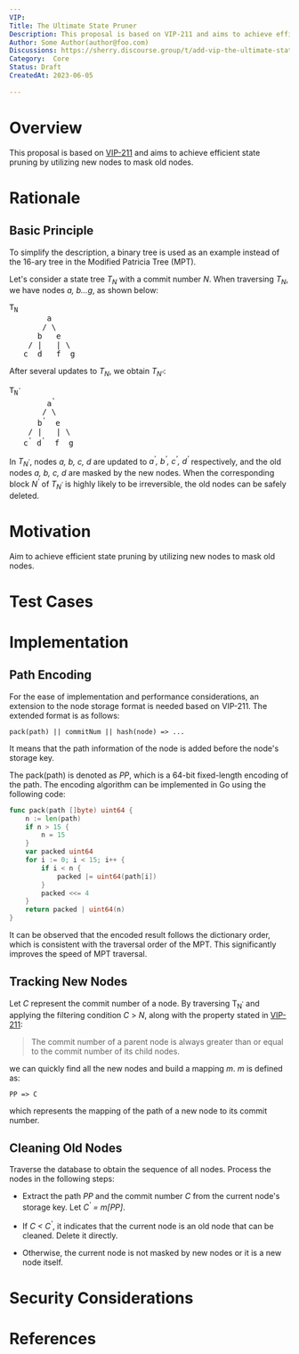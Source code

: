 ```yaml
---
VIP: 
Title: The Ultimate State Pruner
Description: This proposal is based on VIP-211 and aims to achieve efficient state pruning by utilizing new nodes to mask old nodes.
Author: Some Author(author@foo.com)
Discussions: https://sherry.discourse.group/t/add-vip-the-ultimate-state-pruner/17
Category:  Core
Status: Draft
CreatedAt: 2023-06-05
  
---
```


# Overview

This proposal is based on [VIP-211](./VIP-211-zh_CN.md) and aims to achieve efficient state pruning by utilizing new nodes to mask old nodes.

  
# Rationale
## Basic Principle
 
To simplify the description, a binary tree is used as an example instead of the 16-ary tree in the Modified Patricia Tree (MPT).

Let's consider a state tree  *T<sub>N</sub>* with a commit number *N*. When traversing *T<sub>N</sub>*, we have nodes *a, b...g*, as shown below:

<pre>
T<sub>N</sub>
        a
       / \
      b   e
    / |   | \
   c  d   f  g
</pre>

  
After several updates to *T<sub>N</sub>*, we obtain *T<sub>N'<sup></sup></sub>*:

<pre>
T<sub>N<sup>'</sup></sub>
        a<sup>'</sup>
       / \
      b<sup>'</sup>  e
    / |   | \
   c<sup>'</sup> d<sup>'</sup>  f  g
</pre>
  
In *T<sub>N<sup>'</sup></sub>*, nodes *a, b, c, d* are updated to *a<sup>'</sup>, b<sup>'</sup>, c<sup>'</sup>, d<sup>'</sup>* respectively, and the old nodes *a, b, c, d* are masked by the new nodes. When the corresponding block *N<sup>'</sup>* of *T<sub>N<sup>'</sup></sub>* is highly likely to be irreversible, the old nodes can be safely deleted.


  
# Motivation
  
Aim to achieve efficient state pruning by utilizing new nodes to mask old nodes.
  

  

# Test Cases
  
<!--
  This section is optional for non-Core VIPs.

  The Test Cases section should include expected input/output pairs, but may include a succinct set of executable tests. It should not include project build files. No new requirements may be be introduced here (meaning an implementation following only the Specification section should pass all tests here.)
  If the test suite is too large to reasonably be included inline, then consider adding it as one or more files in `../assets/vip-####/`. External links will not be allowed

  TODO: Remove this comment before submitting
-->
  
# Implementation
  
## Path Encoding
  
For the ease of implementation and performance considerations, an extension to the node storage format is needed based on VIP-211. The extended format is as follows:
  
    pack(path) || commitNum || hash(node) => ...
  
It means that the path information of the node is added before the node's storage key.

The pack(path) is denoted as *PP*, which is a 64-bit fixed-length encoding of the path. The encoding algorithm can be implemented in Go using the following code:

```go
func pack(path []byte) uint64 {
    n := len(path)
    if n > 15 {
        n = 15
    }
    var packed uint64
    for i := 0; i < 15; i++ {
        if i < n {
            packed |= uint64(path[i])
        }
        packed <<= 4
    }
    return packed | uint64(n)
}
```
  
It can be observed that the encoded result follows the dictionary order, which is consistent with the traversal order of the MPT. This significantly improves the speed of MPT traversal.
  
## Tracking New Nodes
  
Let *C* represent the commit number of a node. By traversing T<sub>N<sup>'</sup></sub> and applying the filtering condition *C* > *N*, along with the property stated in [VIP-211](./VIP-211-zh_CN.md):

> The commit number of a parent node is always greater than or equal to the commit number of its child nodes.

we can quickly find all the new nodes and build a mapping *m*. *m* is defined as:

    PP => C

which represents the mapping of the path of a new node to its commit number.
  
## Cleaning Old Nodes
  
Traverse the database to obtain the sequence of all nodes. Process the nodes in the following steps:

  * Extract the path *PP* and the commit number *C* from the current node's storage key. Let *C<sup>'</sup> = m[PP]*.

* If *C < C<sup>'</sup>*, it indicates that the current node is an old node that can be cleaned. Delete it directly.

* Otherwise, the current node is not masked by new nodes or it is a new node itself.
  
  
# Security Considerations

<!--
  All VIPs must contain a section that discusses the security implications/considerations relevant to the proposed change. Include information that might be important for security discussions, surfaces risks and can be used throughout the life cycle of the proposal. For example, include security-relevant design decisions, concerns, important discussions, implementation-specific guidance and pitfalls, an outline of threats and risks and how they are being addressed. VIP submissions missing the "Security Considerations" section will be rejected. An VIP cannot proceed to status "Final" without a Security Considerations discussion deemed sufficient by the reviewers.

  The current placeholder is acceptable for a draft.

  TODO: Remove this comment before submitting
-->

# References
